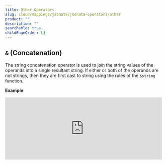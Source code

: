 ```yaml
---
title: Other Operators
slug: cloud/mappings/jsonata/jsonata-operators/other
product: ""
description: ""
searchable: true
childPageOrder: []
---
```


## `&` (Concatenation)

The string concatenation operator is used to join the string values of the operands into a single resultant string. If either or both of the operands are not strings, then they are first cast to string using the rules of the `$string` function.

**Example**

<iframe loading="lazy" allow="clipboard-write" width="100%" height="200" src="https://stedi.link/E5h8Zw4?sourcePanelHeight=0&expressionPanelHeight=100&outputPanelHeight=100&lazy=true" title="Stedi JSONata Playground" frameBorder="0" />

## `? :` (Conditional)

The conditional ternary operator is used to evaluate one of two alternative expressions based on the result of a predicate (test) condition. The operator takes the form:

`<test_expr> ? <expr_T> : <expr_F>`

The `<test_expr>` expression is first evaluated. If it evaluates to Boolean `true`, then the operator returns the result of evaluating the `<expr_T>` expression. Otherwise it returns the result of evaluating the `<expr_F>` expression. If `<test_expr>` evaluates to a non-Boolean value, then the value is first cast to Boolean using the rules of the `$boolean` function.

**Example**

<iframe class="lazyload" allow="clipboard-write" width="100%" height="420" data-src="https://stedi.link/JYzJ03X?sourcePanelHeight=220&expressionPanelHeight=100&outputPanelHeight=100&lazy=true" title="Stedi JSONata Playground" frameBorder="0" />

## `:=` (Variable binding)

The variable binding operator is used to bind the value of the RHS to the variable name defined on the LHS. The variable binding is scoped to the current block and any nested blocks. It is an error if the LHS is not a `$` followed by a valid variable name.

**Example**

<iframe loading="lazy" allow="clipboard-write" width="100%" height="200" src="https://stedi.link/ybeVywG?sourcePanelHeight=0&expressionPanelHeight=100&outputPanelHeight=100&lazy=true" title="Stedi JSONata Playground" frameBorder="0" />

## `~>` (Chain)

The function chaining operator is used in the situations where multiple nested functions need to be applied to a value, while making it easy to read. The value on the LHS is evaluated, then passed into the function on the RHS as its first argument. If the function has any other arguments, then these are passed to the function in parenthesis as usual. It is an error if the RHS is not a function, or an expression that evaluates to a function.

**Examples**

`$uppercase($substringBefore($substringAfter(Customer.Email, "@"), "."))`

and

`$sum(Account.Order.Product.(Price * Quantity))`

can be more clearly written:

`Customer.Email ~> $substringAfter("@") ~> $substringBefore(".") ~> $uppercase()`

and

`Account.Order.Product.(Price * Quantity) ~> $sum()`

This operator can also be used in a more abstract form to define new functions based on a combination of existing functions. In this form, there is no value passed in on the LHS of the first function in the chain.

For example

<iframe loading="lazy" allow="clipboard-write" width="100%" height="200" src="https://stedi.link/azGuUm1?sourcePanelHeight=0&expressionPanelHeight=100&outputPanelHeight=100&lazy=true" title="Stedi JSONata Playground" frameBorder="0" />

creates a new function `$uppertrim` that performs `$trim` followed by `$uppercase`.

## `... ~> | ... | ... |` (Transform)

The object transform operator is used to modify a copy of an object structure using a pattern/action syntax to target specific modifications while keeping the rest of the structure unchanged.

The syntax has the following structure:

`head ~> | location | update [, delete] |`

where

- `head` evaluates to the object that is to be copied and transformed
- `location` evaluates to the part(s) within the copied object that are to be updated. The `location` expression is evaluated relative to the result of `head`. The result of evaluating `location` must be an object or array of objects.
- `update` evaluates to an object that is merged into the object matched by each `location`. `update` is evaluated relative to the result of `location` and if `location` matched multiple objects, then the update gets evaluated for each one of these. The result of (each) update is merged into the result of `location`.
- `delete` (optional) evaluates to a string or an array of strings. Each string is the name of the name/value pair in each object matched by `location` that is to be removed from the resultant object.

The `~>` operator is the operator for function chaining and passes the value on the left hand side to the function on the right hand side as its first argument. The expression on the right hand side must evaluate to a function, hence the `|...|...|` syntax generates a function with one argument.

Example:

`| Account.Order.Product | {'Price': Price * 1.2} |`

defines a transform that will return a deep copy the object passed to it, but with the `Product` object modified such that its `Price` property has had its value increased by 20%. The first part of the expression is the path location that specifies all of the objects within the overall object to change, and the second part defines an object that will get merged into the object(s) matched by the first part. The merging semantics is the same as that of the `$merge()` function.

This transform definition syntax creates a JSONata function which you can either assign to a variable and use multiple times, or invoke inline.
Example:

`payload ~> |Account.Order.Product|{'Price': Price * 1.2}|`

or:

`$increasePrice := |Account.Order.Product|{'Price': Price * 1.2}|`

This also has the benefit that multiple transforms can be chained together for more complex transformations.

In common with `$merge()`, multiple changes (inserts or updates) can be made to an object.
Example:

`|Account.Order.Product|{'Price': Price * 1.2, 'Total': Price * Quantity}|`

Note that the Total will be calculated using the original price, not the modified one (JSONata is declarative not imperative).

Properties can also be removed from objects. This is done using the optional `delete` clause which specifies the name(s) of the properties to delete.
Example:

`$ ~> |Account.Order.Product|{'Total': Price * Quantity}, ['Price', 'Quantity']|`

This copies the input, but for each `Product` it inserts a Total and removes the `Price` and `Quantity` properties.
